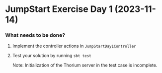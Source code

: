 # JumpStart Exercise Day 1 (2023-11-14)

### What needs to be done? 
1. Implement the controller actions in `JumpStartDay1Controller`
2. Test your solution by running `sbt test`
   
   Note: Initialization of the Thorium server in the test case is incomplete. 